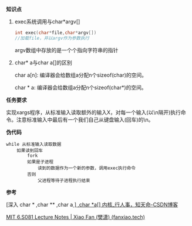 **知识点**

1. exec系统调用与char\*argv[]

   ```c
   int exec(char*file,char*argv[])
   //加载file，并以argv作为参数执行
   ```

   argv数组中存放的是一个个指向字符串的指针

2. char\* a与char a[]的区别

   char a[n]: 编译器会给数组a分配n个sizeof(char)的空间。

   char \* a:  编译器会给数组a分配n个sizeof(char\*)的空间。

**任务要求**

实现xargs程序，从标准输入读取额外的输入X，对每一个输入(以\n隔开)执行命令。注意标准输入中最后有一个我们自己从键盘输入(回车)的\n。

**伪代码**

```
while 从标准输入读取数据
	如果读到回车
		fork
		如果是子进程
			读到的数据作为一个新的参数，调用exec执行命令
		否则
			父进程等待子进程执行结束
```

**参考**

[深入 char * ,char ** ,char a[ \] ,char *a[] 内核_行人事，知天命-CSDN博客](https://blog.csdn.net/daiyutage/article/details/8604720)

[MIT 6.S081 Lecture Notes | Xiao Fan (樊潇) (fanxiao.tech)](https://fanxiao.tech/posts/MIT-6S081-notes/)